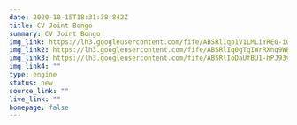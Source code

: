 ```yaml
---
date: 2020-10-15T18:31:38.842Z
title: CV Joint Bongo
summary: CV Joint Bongo
img_link: https://lh3.googleusercontent.com/fife/ABSRlIqp1V1LMLiYRE0-iOGupEOO6BoVwWzhixBHlMdmae8hPxYB8QaZFatXvwToVT1X5TNipQ_fsFX7s6xRvXiUXiU1ZRvQDOl6e06vamWP7HpU7mu7jxuzOdSnw6H8awqbT1ygL-AF4YUsy43B9Sz0K8MxditEUj8FJW6dBCSEX-c-NHStg2eSeKp_54WxqiR4jh8qg5GEyJh_e5SWS1gMuaKx9YhXXI2HY63OHIm6xDCPJgY5JIL9Nc6tFF4K4LgSFQ_iP1nA1IKu3sj0ugb42OB2ff0VI2RTDEB5xyXK6xZh8zOwAsDaLoDaEp_8qQ9r6p1OwAuroX3rPz9_QOtNCbN-xYbw2li6Nhp2wGScrl12IvUOV8lRCiX7Nw5rxAj2OAUGSr9Z-SvkoPNlppUZOsGUkTuXEXI77BpVH3fecgNJS0oBWHvHzpijaHYiRHCYyoqD-Vgo_snPBmJnbuV4Biq0iyLJEyGWsk3KeL16Fg4QxdJ8ip9WlhGL36TVAk7F7or1HJCV-lJFTM5VxIsYQDgI27dETyJ99pA88PISgAhUvFCHPHQlxWZWiOniHeXsnYrLrIuJ_rhQjBU2qLcYQTQY8bIb_tzxl533g2nz0DBPg3ZZi44tvw3cfK0qWXgi4HMCtbMeHT-I8CrvtBgbCHYIeX9VtI1BK5MtCcAHyVpckfr6q_qNZOOPC2nVgLCy8BoN17ESigvZQY1GxopqAgh4u7ouJxYgtA=w795-h666-ft
img_link2: https://lh3.googleusercontent.com/fife/ABSRlIq0gTqIWrRXnq9WRF6ErJ70P1hVqtmT4VF-2r-W1ABAnKWei4-sutCGHoS2CDaf1N1jGpzlTe6nhHEzapjHiW2WB5WBZ1_A1Yn3zfJLhRUcaaLRIKZunsBotjLE-UKS33szzfFchJn5FFRLbNAZ_o-nbtW6n96zEw2iRVsrqMlIuqVe5hiWZC3TolTw2sNWHiPUXTMZBvcFBcgi0LugGlfj_lsOmwmmhed2RE2jag_ris4XVnjO-gjsU6atoD7pVBUrIdWPyjLA6K5Jqiw0j58Tz04JbNCdJUJNE65HoW-_B2ggaiQSj2oh2_RHLAL35Ugwer7CmI3_yrv_3Em1C4qwSJWK0I7WfIAqcq8WU0-XC4ATX7Z_DS7w2QLITUuSDaJuIx9vXnMCF03RvSi732v1_MmSFcgtLwoRWCWNTFQi8JQBSP3iqT9FaXXcFyYrb6wnz5vvoAKc8_5RMOI-ePocLu5tXp0obqNdm_D8aXfD2Xzk8g_LkMo7SgYv0DvLZ5GHuLW8idcaVcoF3o-k8uF3aB3hltJaRXx46KkELLWLnE3_iWq3wYimoEixzYc6aY0Z8SuwuLaIHisCC43JbbGp1AeAq2nf3sApNmt_kFo39rqmZGAWOb9e6wU4tQ8XDUGuaMPO8XXqVZCosMCsJWQMghJqnENz-w_FrQKkouxBxg_5I3FFLj488IDkN3TdXAIFCZoRXQRzHtq2BeUqoaxOwTBl1tzUrg=w795-h666-ft
img_link3: https://lh3.googleusercontent.com/fife/ABSRlIoDaUfBU1-hPJ93yqnVEZOnJgKwmw5BbQ1yY7HTWQlDy6ALgBba4gDBkfJY8133l8TpleDkHe_bbizQoKF_1rce2I5h-oi338O-ChOyDCbr0-dWqFuq-dB40ghHmum-Hswe2Bxvjze6ci_t2kKNUx12crQQx7J8YUsR8oT7O3wtFt0Eyq2L3m95HUG-0y9N8ASREolCrQAfMpnOsPs6GgASCBanySl47t-OGLup0lK-cOQZOD-u7fAGoLBBJ3in88Jy7xv15XcE23bqRObWDWWzA16Yghak5sPRrYzzpi4rKWXv_HeNJ5SMz7AnVazZ6vqHhXIreobvcAtmQvpgse_5Xj-Y0Yk3Q2-GqpPAPO4U7qeoMggigWke9C-hViJhHtfXCWAN9ViKFRDZaOvDVkhqpRWWEPcSdmcsDUAbAOILSqGfxp-1jFePjV9LpXdLyYBZuXCSXPd-Q-bVD3cGyyvoInAqzjO9DKALX6cvxDju38Gf_fkD5IxSNWP96XHx6lM_yB7SKcfVYp42ZD9t64MCe1ykXV7700NgQgjFb6CMTjrxXMIRhelUyW9qhsKYwX01zyhHu_UYN69uWnPZJOKK0iCl5tJa5DNOu_hFmRcFPK2DdDf22BqHYypp4vJp9Og7V9sfdmQkiduMG37gsVJ15v1RMILtNnDeNILtiIFhvRdvR5aufCri9Ppmli7woRhuFPoiaRWnoO1JBHs2b0WU5RpXi52EYQ=w795-h666-ft
img_link4: ""
type: engine
status: new
source_link: ""
live_link: ""
homepage: false
---
```

